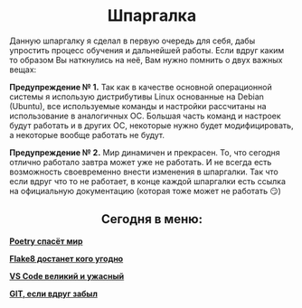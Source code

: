 <h1 align="center"> Шпаргалка </h1>

Данную шпаргалку я сделал в первую очередь для себя, дабы упростить процесс обучения и дальнейшей работы. Если вдруг каким то образом Вы наткнулись на неё, Вам нужно помнить о двух важных вещах:

**Предупреждение № 1.** Так как в качестве основной операционной системы я использую дистрибутивы Linux основанные на Debian (Ubuntu), все используемые команды и настройки рассчитаны на использование в аналогичных ОС. Большая часть команд и настроек будут работать и в других ОС, некоторые нужно будет модифицировать, а некоторые вообще работать не будут.

**Предупреждение № 2.** Мир динамичен и прекрасен. То, что сегодня отлично работало завтра может уже не работать. И не всегда есть возможность своевременно внести изменения в шпаргалки. Так что если вдруг что то не работает, в конце каждой шпаргалки есть ссылка на официальную документацию (которая тоже может не работать 😏)


<h2 align="center"> Сегодня в меню: </h2>

**[Poetry спасёт мир](https://github.com/nspahom/cheat_sheet/blob/main/Poetry.md)**

**[Flake8 достанет кого угодно](https://github.com/nspahom/cheat_sheet/blob/main/Flake8.md)**

**[VS Code великий и ужасный](https://github.com/nspahom/cheat_sheet/blob/main/VSCode.md)**

**[GIT, если вдруг забыл](https://github.com/nspahom/cheat_sheet/blob/main/GIT.md)**
